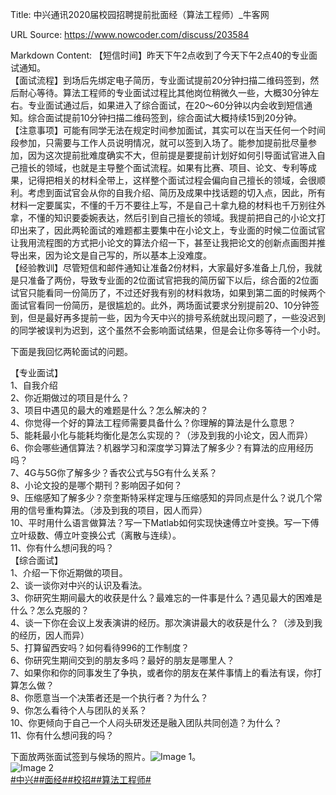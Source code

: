 Title: 中兴通讯2020届校园招聘提前批面经（算法工程师）_牛客网

URL Source: https://www.nowcoder.com/discuss/203584

Markdown Content:
【短信时间】昨天下午2点收到了今天下午2点40的专业面试通知。  
【面试流程】到场后先绑定电子简历，专业面试提前20分钟扫描二维码签到，然后耐心等待。算法工程师的专业面试过程比其他岗位稍微久一些，大概30分钟左右。专业面试通过后，如果进入了综合面试，在20～60分钟以内会收到短信通知。综合面试提前10分钟扫描二维码签到，综合面试大概持续15到20分钟。  
【注意事项】可能有同学无法在规定时间参加面试，其实可以在当天任何一个时间段参加，只需要与工作人员说明情况，就可以签到入场了。能参加提前批尽量参加，因为这次提前批难度确实不大，但前提是要提前计划好如何引导面试官进入自己擅长的领域，也就是主导整个面试流程。如果有比赛、项目、论文、专利等成果，记得把相关的材料全带上，这样整个面试过程会偏向自己擅长的领域，会很顺利。考虑到面试官会从你的自我介绍、简历及成果中找话题的切入点，因此，所有材料一定要属实，不懂的千万不要往上写，不是自己十拿九稳的材料也千万别往外拿，不懂的知识要委婉表达，然后引到自己擅长的领域。我提前把自己的小论文打印出来了，因此两轮面试的难题都主要集中在小论文上，专业面的时候二位面试官让我用流程图的方式把小论文的算法介绍一下，甚至让我把论文的创新点画图并推导出来，因为论文是自己写的，所以基本上没难度。  
【经验教训】尽管短信和邮件通知让准备2份材料，大家最好多准备上几份，我就是只准备了两份，导致专业面的2位面试官把我的简历留下以后，综合面的2位面试官只能看同一份简历了，不过还好我有别的材料救场，如果到第二面的时候两个面试官看同一份简历，是很尴尬的。此外，两场面试要求分别提前20、10分钟签到，但是最好再多提前一些，因为今天中兴的排号系统就出现问题了，一些没迟到的同学被误判为迟到，这个虽然不会影响面试结果，但是会让你多等待一个小时。

下面是我回忆两轮面试的问题。

【专业面试】  
1、自我介绍  
2、你近期做过的项目是什么？  
3、项目中遇见的最大的难题是什么？怎么解决的？  
4、你觉得一个好的算法工程师需要具备什么？你理解的算法是什么意思？  
5、能耗最小化与能耗均衡化是怎么实现的？（涉及到我的小论文，因人而异）  
6、你会哪些通信算法？机器学习和深度学习算法了解多少？有算法的应用经历吗？  
7、4G与5G你了解多少？香农公式与5G有什么关系？  
8、小论文投的是哪个期刊？影响因子如何？  
9、压缩感知了解多少？奈奎斯特采样定理与压缩感知的异同点是什么？说几个常用的信号重构算法。（涉及到我的项目，因人而异）  
10、平时用什么语言做算法？写一下Matlab如何实现快速傅立叶变换。写一下傅立叶级数、傅立叶变换公式（离散与连续）。  
11、你有什么想问我的吗？  
【综合面试】  
1、介绍一下你近期做的项目。  
2、谈一谈你对中兴的认识及看法。  
3、你研究生期间最大的收获是什么？最难忘的一件事是什么？遇见最大的困难是什么？怎么克服的？  
4、谈一下你在会议上发表演讲的经历。那次演讲最大的收获是什么？（涉及到我的经历，因人而异）  
5、打算留西安吗？如何看待996的工作制度？  
6、你研究生期间交到的朋友多吗？最好的朋友是哪里人？  
7、如果你和你的同事发生了争执，或者你的朋友在某件事情上的看法有误，你打算怎么做？  
8、你愿意当一个决策者还是一个执行者？为什么？  
9、你怎么看待个人与团队的关系？  
10、你更倾向于自己一个人闷头研发还是融入团队共同创造？为什么？  
11、你有什么想问我的吗？

下面放两张面试签到与候场的照片。![Image 1](https://uploadfiles.nowcoder.com/message_images/20190705/845750928_1562331883013_discuss_1562331881937.jpeg)。  
![Image 2](https://uploadfiles.nowcoder.com/message_images/20190705/845750928_1562331858505_discuss_1562331857579.jpeg)  
[#中兴#](https://www.nowcoder.com/enterprise/664/discussion)[#面经#](https://www.nowcoder.com/creation/subject/928d551be73f40db82c0ed83286c8783)[#校招#](https://www.nowcoder.com/creation/subject/d09b966a380b45ddaba9dc5a6bd5ee19)[#算法工程师#](https://www.nowcoder.com/creation/subject/146d543971d045ba84b4b8a4dd573fff)
